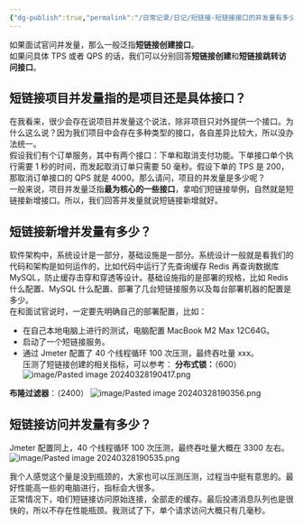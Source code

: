 ```yaml
---
{"dg-publish":true,"permalink":"/日常记录/日记/短链接-短链接接口的并发量有多少？如何测试？/"}
---
```


如果面试官问并发量，那么一般泛指**短链接创建接口**。  
如果问具体 TPS 或者 QPS 的话，我们可以分别回答**短链接创建**和**短链接跳转访问接口**。  

## 短链接项目并发量指的是项目还是具体接口？  
在我看来，很少会存在说项目并发量这个说法，除非项目只对外提供一个接口。为什么这么说？因为我们项目中会存在多种类型的接口，各自差异比较大，所以没办法统一。  
假设我们有个订单服务，其中有两个接口：下单和取消支付功能。下单接口单个执行需要 1 秒的时间，而发起取消订单只需要 50 毫秒。假设下单的 TPS 是 200，那取消订单接口的 QPS 就是 4000。那么请问，项目的并发量是多少呢？  
一般来说，项目并发量泛指**最为核心的一些接口**，拿咱们短链接举例，自然就是短链接新增接口。所以，我们回答并发量就说短链接新增就好。  

## 短链接新增并发量有多少？  
软件架构中，系统设计是一部分，基础设施是一部分。系统设计一般就是看我们的代码和架构是如何运作的，比如代码中运行了先查询缓存 Redis 再查询数据库 MySQL，防止缓存击穿和穿透等设计。基础设施指的是部署的规格，比如 Redis 什么配置、MySQL 什么配置、部署了几台短链接服务以及每台部署机器的配置是多少。  
在和面试官说时，一定要先明确自己的部署配置，比如：  
- 在自己本地电脑上进行的测试，电脑配置 MacBook M2 Max 12C64G。  
- 启动了一个短链接服务。  
- 通过 Jmeter 配置了 40 个线程循环 100 次压测，最终吞吐量 xxx。  
压测了短链接创建的相关指标，可以参考：
**分布式锁：**（600）
![image/Pasted image 20240328190417.png](/img/user/image/Pasted%20image%2020240328190417.png)

**布隆过滤器**：（2400）
![image/Pasted image 20240328190356.png](/img/user/image/Pasted%20image%2020240328190356.png)

## 短链接访问并发量有多少？  
Jmeter 配置同上，40 个线程循环 100 次压测，最终吞吐量大概在 3300 左右。  
![image/Pasted image 20240328190535.png](/img/user/image/Pasted%20image%2020240328190535.png)

我个人感觉这个量是没到瓶颈的，大家也可以压测压测，过程当中挺有意思的。最好性能高一些的电脑进行，指标会大很多。  
正常情况下，咱们短链接访问原始连接，全部走的缓存。最后投递消息队列也是很快的，所以不存在性能瓶颈。我测试了下，单个请求访问大概只有几毫秒。